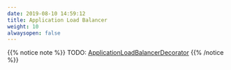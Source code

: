 ```yaml
---
date: 2019-08-10 14:59:12
title: Application Load Balancer
weight: 10
alwaysopen: false
---
```


{{% notice note %}}
TODO: [ApplicationLoadBalancerDecorator](https://godoc.org/github.com/mweagle/Sparta/decorator#ApplicationLoadBalancerDecorator)
{{% /notice %}}